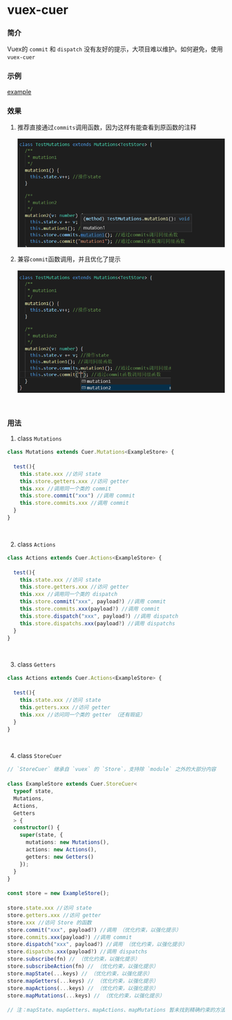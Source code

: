 # vuex-cuer

### 简介
Vuex的 `commit` 和 `dispatch` 没有友好的提示，大项目难以维护。如何避免，使用 `vuex-cuer`
<br>

### 示例

[example](https://gitee.com/sharp-feel/vuex-cuer/tree/master/src/example)

### 效果
1. 推荐直接通过`commits`调用函数，因为这样有能查看到原函数的注释<br><br>
![Image text](./result/1.png)<br>

2. 兼容`commit`函数调用，并且优化了提示<br><br>
![Image text](./result/2.png)<br>
<br>

### 用法
1. class `Mutations`
```typescript
class Mutations extends Cuer.Mutations<ExampleStore> {

  test(){
    this.state.xxx //访问 state
    this.store.getters.xxx //访问 getter
    this.xxx //调用同一个类的 commit
    this.store.commit("xxx") //调用 commit
    this.store.commits.xxx //调用 commit
  }
}
```
<br>

2. class `Actions`
```typescript
class Actions extends Cuer.Actions<ExampleStore> {

  test(){
    this.state.xxx //访问 state
    this.store.getters.xxx //访问 getter
    this.xxx //调用同一个类的 dispatch
    this.store.commit("xxx", payload?) //调用 commit
    this.store.commits.xxx(payload?) //调用 commit
    this.store.dispatch("xxx", payload?) //调用 dispatch
    this.store.dispatchs.xxx(payload?) //调用 dispatchs
  }
}

```
<br>

3. class `Getters`
```typescript
class Actions extends Cuer.Actions<ExampleStore> {

  test(){
    this.state.xxx //访问 state
    this.getters.xxx //访问 getter
    this.xxx //访问同一个类的 getter （还有瑕疵）
  }
}

```
<br>

4. class `StoreCuer`
```typescript
// `StoreCuer` 继承自 `vuex` 的 `Store`，支持除 `module` 之外的大部分内容

class ExampleStore extends Cuer.StoreCuer<
  typeof state,
  Mutations,
  Actions,
  Getters
  > {
  constructor() {
    super(state, {
      mutations: new Mutations(),
      actions: new Actions(),
      getters: new Getters()
    });
  }
}

const store = new ExampleStore();

store.state.xxx //访问 state
store.getters.xxx //访问 getter
store.xxx //访问 Store 的函数
store.commit("xxx", payload?) //调用 （优化约束，以强化提示）
store.commits.xxx(payload?) //调用 commit
store.dispatch("xxx", payload?) //调用 （优化约束，以强化提示）
store.dispatchs.xxx(payload?) //调用 dispatchs
store.subscribe(fn) // （优化约束，以强化提示）
store.subscribeAction(fn) // （优化约束，以强化提示）
store.mapState(...keys) // （优化约束，以强化提示）
store.mapGetters(...keys) // （优化约束，以强化提示）
store.mapActions(...keys) // （优化约束，以强化提示）
store.mapMutations(...keys) // （优化约束，以强化提示）

// 注：mapState、mapGetters、mapActions、mapMutations 暂未找到精确约束的方法

```